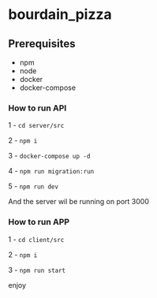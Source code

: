 # bourdain_pizza

## Prerequisites

- npm
- node
- docker
- docker-compose

### How to run API

1 - `cd server/src`

2 - `npm i`

3 - `docker-compose up -d`

4 - `npm run migration:run`

5 - `npm run dev`

And the server wil be running on port 3000


### How to run APP

1 - `cd client/src`

2 - `npm i` 

3 - `npm run start`

enjoy
